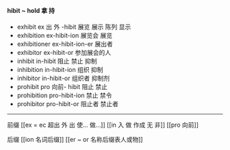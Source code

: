 #### hibit ~ hold 拿 持

- exhibit  ex 出  外 -hibit 展览 展示 陈列 显示
- exhibition ex-hibit-ion 展览会 展览
- exhibitioner ex-hibit-ion-er 展出者
- exhibitor ex-hibit-or 参加展会的人
- inhibit in-hibit  阻止 禁止  抑制
- inhibition in-hibit-ion 组织 抑制
- inhibitor in-hibit-or 组织者  抑制剂
- prohibit pro 向前- hibit  阻止 禁止
- prohibition pro-hibit-ion 禁止 禁令
- prohibitor pro-hibit-or 阻止者  禁止者 

---
前缀
[[ex  = ec 超出 外 出 使... 做...]]
[[in  入 做 作成  无 非]]
[[pro 向前]]


后缀
[[ion  名词后缀]]
[[er  ~ or 名称后缀表人或物]]

